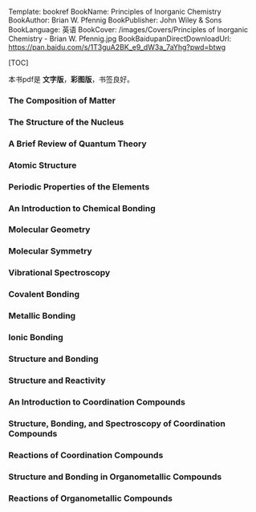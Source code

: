 Template: bookref
BookName: Principles of Inorganic Chemistry
BookAuthor: Brian W. Pfennig
BookPublisher: John Wiley & Sons
BookLanguage: 英语
BookCover: /images/Covers/Principles of Inorganic Chemistry - Brian W. Pfennig.jpg
BookBaidupanDirectDownloadUrl: https://pan.baidu.com/s/1T3guA2BK_e9_dW3a_7aYhg?pwd=btwg 


[TOC]

本书pdf是 **文字版**，**彩图版**，书签良好。

### The Composition of Matter

### The Structure of the Nucleus

### A Brief Review of Quantum Theory

### Atomic Structure

### Periodic Properties of the Elements

### An Introduction to Chemical Bonding

### Molecular Geometry

### Molecular Symmetry

### Vibrational Spectroscopy

### Covalent Bonding

### Metallic Bonding

### Ionic Bonding

### Structure and Bonding

### Structure and Reactivity

### An Introduction to Coordination Compounds

### Structure, Bonding, and Spectroscopy of Coordination Compounds

### Reactions of Coordination Compounds

### Structure and Bonding in Organometallic Compounds

### Reactions of Organometallic Compounds


